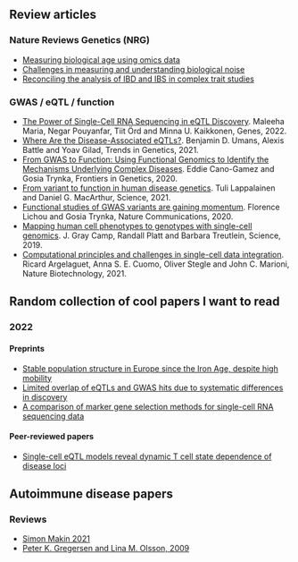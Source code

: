 ## Review articles

### Nature Reviews Genetics (NRG)
* [Measuring biological age using omics data](https://www.nature.com/articles/s41576-022-00511-7)
* [Challenges in measuring and understanding biological noise](https://www.nature.com/articles/s41576-019-0130-6)
* [Reconciling the analysis of IBD and IBS in complex trait studies](https://www.nature.com/articles/nrg2865)

### GWAS / eQTL / function

* [The Power of Single-Cell RNA Sequencing in eQTL Discovery](https://www.mdpi.com/2073-4425/13/3/502). Maleeha Maria, Negar Pouyanfar, Tiit Örd and Minna U. Kaikkonen, Genes, 2022.
* [Where Are the Disease-Associated eQTLs?](https://www.cell.com/trends/genetics/fulltext/S0168-9525(20)30209-2). Benjamin D. Umans, Alexis Battle and Yoav Gilad, Trends in Genetics, 2021.
* [From GWAS to Function: Using Functional Genomics to Identify the Mechanisms Underlying Complex Diseases](https://www.frontiersin.org/articles/10.3389/fgene.2020.00424/full). Eddie Cano-Gamez and Gosia Trynka, Frontiers in Genetics, 2020.
* [From variant to function in human disease genetics](https://www.science.org/doi/10.1126/science.abi8207). Tuli Lappalainen and Daniel G. MacArthur, Science, 2021.
* [Functional studies of GWAS variants are gaining momentum](https://www.nature.com/articles/s41467-020-20188-y). Florence Lichou and Gosia Trynka, Nature Communications, 2020.
* [Mapping human cell phenotypes to genotypes with single-cell genomics](https://www.science.org/doi/10.1126/science.aax6648). J. Gray Camp, Randall Platt and Barbara Treutlein, Science, 2019.
* [Computational principles and challenges in single-cell data integration](https://www.nature.com/articles/s41587-021-00895-7). Ricard Argelaguet, Anna S. E. Cuomo, Oliver Stegle and John C. Marioni, Nature Biotechnology, 2021.

## Random collection of cool papers I want to read

### 2022

#### Preprints
* [Stable population structure in Europe since the Iron Age, despite high mobility](https://www.biorxiv.org/content/10.1101/2022.05.15.491973v1.full.pdf)
* [Limited overlap of eQTLs and GWAS hits due to systematic differences in discovery](https://www.biorxiv.org/content/10.1101/2022.05.07.491045v1)
* [A comparison of marker gene selection methods for single-cell RNA sequencing data](https://www.biorxiv.org/content/10.1101/2022.05.09.490241v1)

#### Peer-reviewed papers
* [Single-cell eQTL models reveal dynamic T cell state dependence of disease loci](https://www.nature.com/articles/s41586-022-04713-1)


## Autoimmune disease papers

### Reviews
* [Simon Makin 2021](https://www.nature.com/articles/d41586-021-01839-6)
* [Peter K. Gregersen and Lina M. Olsson, 2009](https://www.annualreviews.org/doi/10.1146/annurev.immunol.021908.132653)

